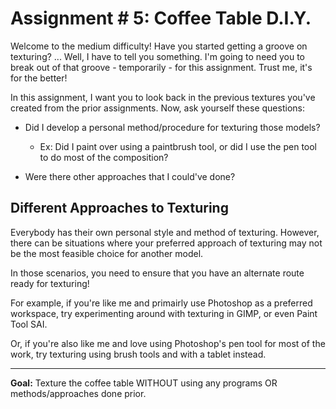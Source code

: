 # Assignment # 5: Coffee Table D.I.Y.

Welcome to the medium difficulty! Have you started getting a groove on texturing? ... Well, I have to tell you something. I'm going to need you to break out of that groove - temporarily - for this assignment. Trust me, it's for the better!

In this assignment, I want you to look back in the previous textures you've created from the prior assignments. Now, ask yourself these questions:

- Did I develop a personal method/procedure for texturing those models?
    - Ex: Did I paint over using a paintbrush tool, or did I use the pen tool to do most of the composition?

- Were there other approaches that I could've done?

## Different Approaches to Texturing

Everybody has their own personal style and method of texturing. However, there can be situations where your preferred approach of texturing may not be the most feasible choice for another model.

In those scenarios, you need to ensure that you have an alternate route ready for texturing!

For example, if you're like me and primairly use Photoshop as a preferred workspace, try experimenting around with texturing in GIMP, or even Paint Tool SAI.

Or, if you're also like me and love using Photoshop's pen tool for most of the work, try texturing using brush tools and with a tablet instead.

---

**Goal:** Texture the coffee table WITHOUT using any programs OR methods/approaches done prior.
